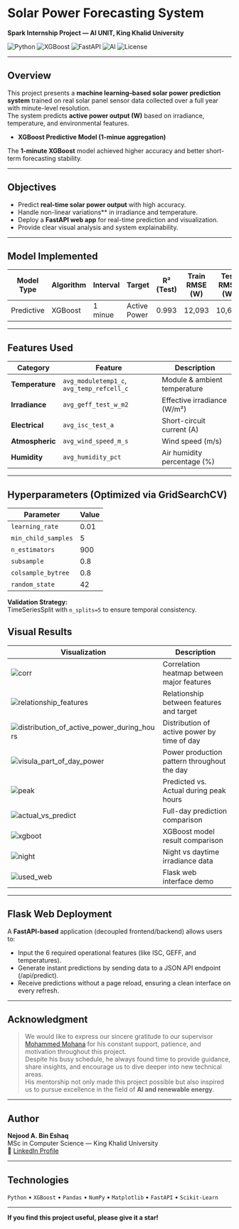 #  Solar Power Forecasting System  
**Spark Internship Project — AI UNIT, King Khalid University**

![Python](https://img.shields.io/badge/Python-3.12-blue?logo=python)
![XGBoost](https://img.shields.io/badge/XGBoost-Predictive-orange)
![FastAPI](https://img.shields.io/badge/FastAPI-WebApp-009688?logo=fastapi&logoColor=white)
![AI](https://img.shields.io/badge/AI%20Unit-KKU-red)
![License](https://img.shields.io/badge/License-MIT-yellow)

---

##  Overview

This project presents a **machine learning–based solar power prediction system** trained on real solar panel sensor data collected over a full year with minute-level resolution.  
The system predicts **active power output (W)** based on irradiance, temperature, and environmental features.  
- **XGBoost Predictive Model (1-minue aggregation)**

The **1-minute XGBoost** model achieved higher accuracy and better short-term forecasting stability.

---

##  Objectives
- Predict **real-time solar power output** with high accuracy.  
- Handle non-linear variations** in irradiance and temperature.  
- Deploy a **FastAPI web app** for real-time prediction and visualization.  
- Provide clear visual analysis and system explainability.

---

##  Model Implemented

| Model Type | Algorithm | Interval | Target | R² (Test) | Train RMSE (W) |  Test RMSE (W) | Train MAE (W) |  Test MAE (W)
|------------|-----------|-----------|--------------|------------|------------|-------------|----------------|-------------|
| Predictive | XGBoost   | 1 minue   | Active Power | 0.993 | 12,093 | 10,607 | 4,598 | 4,436

  
---

##  Features Used


| Category | Feature | Description |
|-----------|----------|-------------|
| **Temperature** | `avg_moduletemp1_c`, `avg_temp_refcell_c` | Module & ambient temperature |
| **Irradiance** | `avg_geff_test_w_m2` | Effective irradiance (W/m²) |
| **Electrical** | `avg_isc_test_a` | Short-circuit current (A) |
| **Atmospheric** | `avg_wind_speed_m_s` | Wind speed (m/s) |
| **Humidity** | `avg_humidity_pct` | Air humidity percentage (%) |
---

##  Hyperparameters (Optimized via GridSearchCV)

| Parameter | Value |
|------------|--------|
| `learning_rate` | 0.01 |
| `min_child_samples` | 5 |
| `n_estimators` | 900 |
| `subsample` | 0.8 |
| `colsample_bytree` | 0.8 |
| `random_state` | 42 |


**Validation Strategy:**  
TimeSeriesSplit with `n_splits=5` to ensure temporal consistency.



##  Visual Results

| Visualization | Description |
|----------------|-------------|
| ![corr](solar_studio/corr.png) | Correlation heatmap between major features |
| ![relationship_features](solar_studio/relationship_features.png) | Relationship between features and target |
| ![distribution_of_active_power_during_hours](solar_studio/distribution_of_active_power_during_hours.png) | Distribution of active power by time of day |
| ![visula_part_of_day_power](solar_studio/visula_part_of_day_power.png) | Power production pattern throughout the day |
| ![peak](solar_studio/peak.png) | Predicted vs. Actual during peak hours |
| ![actual_vs_predict](solar_studio/actual_vs_predict.png) | Full-day prediction comparison |
| ![xgboot](solar_studio/xgboot.png) | XGBoost model result comparison |
| ![night](solar_studio/night.png) | Night vs daytime irradiance data |
| ![used_web](solar_studio/used_web.gif) | Flask web interface demo |

---

##  Flask Web Deployment

A **FastAPI-based** application (decoupled frontend/backend) allows users to:
- Input the 6 required operational features (like ISC, GEFF, and temperatures).
- Generate instant predictions by sending data to a JSON API endpoint (/api/predict).
- Receive predictions without a page reload, ensuring a clean interface on every refresh.

---

##  Acknowledgment

> We would like to express our sincere gratitude to our supervisor
> [Mohammed Mohana](https://www.linkedin.com/in/mohdmohana/) 
> for his constant support, patience, and motivation throughout this project.  
> Despite his busy schedule, he always found time to provide guidance, share insights, and encourage us to dive deeper into new technical areas.  
> His mentorship not only made this project possible but also inspired us to pursue excellence in the field of **AI and renewable energy**.

---

##  Author

 **Nejood A. Bin Eshaq**  
MSc in Computer Science — King Khalid University  
🔗 [LinkedIn Profile](https://www.linkedin.com/in/njoud-abdulaziz-26a47b208/)

---

##  Technologies

`Python` • `XGBoost` • `Pandas` • `NumPy` • `Matplotlib` • `FastAPI` • `Scikit-Learn`

---

 **If you find this project useful, please give it a star!**
